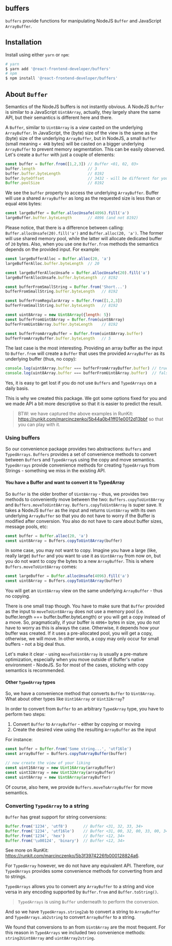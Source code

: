 ## buffers

`buffers` provide functions for manipulating NodeJS `Buffer` and JavaScript `ArrayBuffer`.

## Installation

Install using either `yarn` or `npm`:

```bash
# yarn
$ yarn add '@react-frontend-developer/buffers'
# npm
$ npm install '@react-frontend-developer/buffers'
```

## About `Buffer`

Semantics of the NodeJS buffers is not instantly obvious. A NodeJS `Buffer` is similar to a JavaScript
`Uint8Array`, actually, they largely share the same API, but their semantics is different here and there.

A `Buffer`, similar to `Uint8Array` is a *view* casted on the underlying `ArrayBuffer`. In JavaScript, the (byte) size of the view is the same as the (byte) size of the underlying `ArrayBuffer`, but in NodeJS, a small `Buffer` (small meaning `< 4KB` bytes) will be casted on a bigger underlying `ArrayBuffer` to prevent memory segmentation. This can be easily observed. Let's create a `Buffer` with just a couple of elements:

```javascript
const buffer = Buffer.from([1,2,3]) // Buffer <01, 02, 03>
buffer.length                       // 3
buffer.buffer.byteLength            // 8192
buffer.byteOffset                   // 3432 - will be different for you
Buffer.poolSize                     // 8192
```

We see the `buffer` property to access the underlying `ArrayBuffer`. Buffer will use a shared `ArrayBuffer` as long as the requested size is less than or equal `4096` bytes:

```javascript
const largeBuffer = Buffer.allocUnsafe(4096).fill('a')
largeBuffer.buffer.byteLength       // 4096 (and not 8192)
```

Please notice, that there is a difference between calling: `Buffer.allocUnsafe(20).fill('a')` and `Buffer.alloc(20, 'a')`. The former will use shared memory pool, while the latter will allocate dedicated
buffer of `20` bytes. Also, when you use one `Buffer.from` methods the semantics depends on the provided input. For example:

```javascript
const largeBufferAlloc = Buffer.alloc(20, 'a')
largeBufferAlloc.buffer.byteLength  // 20

const largeBufferAllocUnsafe = Buffer.allocUnsafe(20).fill('a')
largeBufferAllocUnsafe.buffer.byteLength  // 8192

const bufferFromSmallString = Buffer.from('Short...')
bufferFromSmallString.buffer.byteLength   // 8192

const bufferFromRegularArray = Buffer.from([1,2,3])
bufferFromSmallString.buffer.byteLength   // 8192

const uint8Array = new Uint8Array({length: 5})
const bufferFromUint8Array = Buffer.from(uint8Array)
bufferFromUint8Array.buffer.byteLength    // 8192

const bufferFromArrayBuffer = Buffer.from(uint8Array.buffer)
bufferFromArrayBuffer.buffer.byteLength   // 5
```

The last case is the most interesting. Providing an array buffer as the input to `Buffer.from` will create a `Buffer` that uses the provided `ArrayBuffer` as its underlying buffer (thus, no copy):

```javascript
console.log(uint8Array.buffer === bufferFromArrayBuffer.buffer) // true
console.log(uint8Array.buffer === bufferFromUint8Array.buffer)  // false
```

Yes, it is easy to get lost if you do not use `Buffers` and `TypedArrays` on a daily basis.

This is why we created this package. We got some options fixed for you and we made API a bit more descriptive so that it is easier to predict the result.

> BTW: we have captured the above examples in RunKit: https://runkit.com/marcinczenko/5b44a0b41ff01e0012d13bbf so that you can play with it.

### Using buffers

So our convenience package provides two abstractions: `Buffers` and `TypedArrays`. `Buffers` provides a set of convenience methods to convert between `Buffer`s and `TypedArray`s using the copy and move semantics. `TypedArrays` provide convenience methods for creating `TypedArray`s from Strings - something we miss in the existing API.

#### You have a Buffer and want to convert it to TypedArray

So `Buffer` is the older brother of `Uint8Array` - thus, we provides two methods to conveniently move between the two: `Buffers.copyToUint8Array` and `Buffers.moveToUint8Array`. `Buffers.copyToUint8Array` is super save. It takes a NodeJS `Buffer` as the input and returns `Uint8Array` with its own underlying `ArrayBuffer` so that you do not have to worry if the Buffer is modified after conversion. You also do not have to care about buffer sizes, message pools, etc:

```javascript
const buffer = Buffer.alloc(20, 'a')
const uint8Array = Buffers.copyToUint8Array(buffer)
```

In some case, you may not want to copy. Imagine you have a large (like, really large) `Buffer` and you want to use it as `Uint8Array` from now on, but you do not want to copy the bytes to a new `ArrayBuffer`. This is where `Buffers.moveToUint8Array` comes:

```javascript
const largeBuffer = Buffer.allocUnsafe(4096).fill('a')
const uint8Array = Buffers.copyToUint8Array(buffer)
```

You will get an `Uint8Array` view on the same underlying `ArrayBuffer` - thus no copying.

There is one small trap though. You have to make sure that `Buffer` provided as the input to `moveToUint8Array` does not use a memory pool (i.e. buffer.length === buffer.buffer.byteLength) or you will get a copy instead of a move. So, pragmatically, if your buffer is `4096+` bytes in size, you do not have to worry as this is always the case. Otherwise, it depends how your buffer was created. If it uses a pre-allocated pool, you will get a copy, otherwise, we will move. In other words, a copy may only occur for small buffers - not a big deal thus.

Let's make it clear - using `moveToUint8Array` is usually a pre-mature optimization, especially when you move outside of Buffer's native environment - NodeJS. So for most of the cases, sticking with copy semantics is recommended.

#### Other `TypedArray` types

So, we have a convenience method that converts `Buffer` to `Uint8Array`. What about other types like `Uint16Array` or `Uint32Array`?

In order to convert from `Buffer` to an arbitrary `TypedArray` type, you have to perform two steps:

1. Convert `Buffer` to `ArrayBuffer` - either by copying or moving
2. Create the desired view using the resulting `ArrayBuffer` as the input

For instance:

```javascript
const buffer = Buffer.from('Some string...', 'utf16le')
const arrayBuffer = Buffers.copyToArrayBuffer(buffer)

// now create the view of your liking
const uint16Array = new Uint16Array(arrayBuffer)
const uint32Array = new Uint32Array(arrayBuffer)
const uint8Array = new Uint8Array(arrayBuffer)
```

Of course, also here, we provide `Buffers.moveToArrayBuffer` for move semantics.

### Converting `TypedArray` to a string

`Buffer` has great support for string conversions:

```javascript
Buffer.from('1234', 'utf8')       // Buffer <31, 32, 33, 34>
Buffer.from('1234', 'utf16le')    // Buffer <31, 00, 32, 00, 33, 00, 34, 00>
Buffer.from('1234', 'hex')        // Buffer <12, 34>
Buffer.from('\u00124', 'binary')  // Buffer <12, 34>
```

See more on RunKit: https://runkit.com/marcinczenko/5b3f3974226fb000128824a6.

For `TypedArray` however, we do not have any equivalent API. Therefore, our `TypedArrays` provides some convenience methods for converting from and to strings.

`TypedArrays` allows you to convert any `ArrayBuffer` to a string and vice versa in any encoding supported by `Buffer.from` and `Buffer.toString()`.

> `TypedArrays` is using `Buffer` underneath to perform the conversion.

And so we have `TypedArrays.string2ab` to convert a string to `ArrayBuffer` and `TypedArrays.ab2string` to convert `ArrayBuffer` to a string.

We found that conversions to an from `Uint8Array` are the most frequent. For this reason in `TypedArrays` we included two convenience methods: `string2Uint8Array` and `uint8Array2string`.
